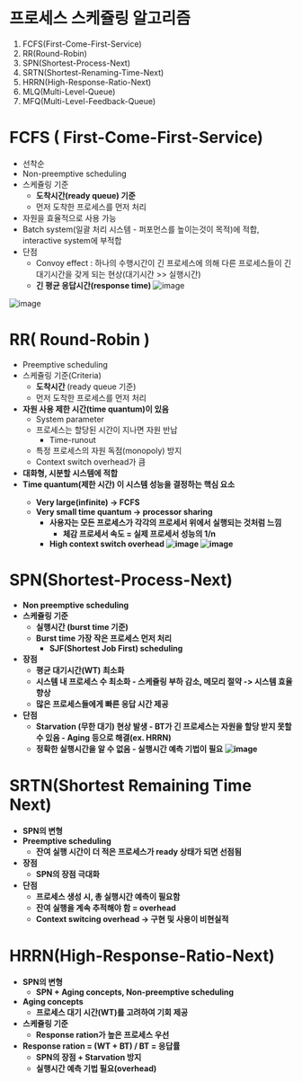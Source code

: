 <h1> 프로세스 스케쥴링 알고리즘</h1>

1. FCFS(First-Come-First-Service)
2. RR(Round-Robin)
3. SPN(Shortest-Process-Next)
4. SRTN(Shortest-Renaming-Time-Next)
5. HRRN(High-Response-Ratio-Next)
6. MLQ(Multi-Level-Queue)
7. MFQ(Multi-Level-Feedback-Queue)

<h1> FCFS ( First-Come-First-Service) </h1>

- 선착순
- Non-preemptive scheduling
- 스케쥴링 기준
    - <b> 도착시간(ready queue) 기준 </b>
    - 먼저 도착한 프로세스를 먼저 처리
- 자원을 효율적으로 사용 가능
- Batch system(일괄 처리 시스템 - 퍼포먼스를 높이는것이 목적)에 적합, interactive system에 부적합
- 단점
    - Convoy effect : 하나의 수행시간이 긴 프로세스에 의해 다른 프로세스들이 긴 대기시간을 갖게 되는 현상(대기시간 >>  실행시간)
    - <b> 긴 평균 응답시간(response time) </b>
![image](https://github.com/youbeen2798/Deep-CS-study_for_interview/assets/62228401/b0fc35f7-e54f-4667-8a85-829049f9ff3e)

![image](https://github.com/youbeen2798/Deep-CS-study_for_interview/assets/62228401/b0d0e9d7-7b4b-42c0-b51d-51ab47c9c18d)

<h1> RR( Round-Robin ) </h1>

- Preemptive scheduling
- 스케쥴링 기준(Criteria)
  - <b> 도착시간 </b> (ready queue 기준)
  - 먼저 도착한 프로세스를 먼저 처리
- <b> 자원 사용 제한 시간(time quantum)이 있음 </b>
  - System parameter
  - 프로세스는 할당된 시간이 지나면 자원 반납
      - Time-runout
  - 특정 프로세스의 자원 독점(monopoly) 방지
  - Context switch overhead가 큼
- <b> 대화형, 시분할 시스템에 적합 </b>
- <b> Time quantum(제한 시간) 이 시스템 성능을 결정하는 핵심 요소
  - Very large(infinite) -> FCFS
  - Very small time quantum -> processor sharing
    - 사용자는 모든 프로세스가 각각의 프로세서 위에서 실행되는 것처럼 느낌
        - 체감 프로세서 속도 = 실제 프로세서 성능의 1/n
    - High context switch overhead
![image](https://github.com/youbeen2798/Deep-CS-study_for_interview/assets/62228401/145a0a3c-99ad-4620-a9cb-54fbbaeed159)
![image](https://github.com/youbeen2798/Deep-CS-study_for_interview/assets/62228401/9bc201ed-43e3-40cb-a71e-569e2ced8b28)

<h1> SPN(Shortest-Process-Next) </h1>

- Non preemptive scheduling
- 스케쥴링 기준
    - <b> 실행시간 </b> (burst time 기준)
    - Burst time 가장 작은 프로세스 먼저 처리
      - SJF(Shortest Job First) scheduling
- 장점
    - 평균 대기시간(WT) 최소화
    - 시스템 내 프로세스 수 최소화
          - 스케쥴링 부하 감소, 메모리 절약 -> 시스템 효율 향상
    - 많은 프로세스들에게 빠른 응답 시간 제공
- 단점
    - <b> Starvation </b> (무한 대기) 현상 발생
          - BT가 긴 프로세스는 자원을 할당 받지 못할 수 있음
              - Aging 등으로 해결(ex. HRRN)
    - 정확한 실행시간을 알 수 없음
          - 실행시간 예측 기법이 필요
![image](https://github.com/youbeen2798/Deep-CS-study_for_interview/assets/62228401/00ede0e5-e1da-43c5-9617-604c3e0e6cf1)

<h1> SRTN(Shortest Remaining Time Next) </h1>

- SPN의 변형
- Preemptive scheduling
  - 잔여 실행 시간이 더 적은 프로세스가 ready 상태가 되면 선점됨
- 장점
  - SPN의 장점 극대화
- 단점
  - 프로세스 생성 시, 총 실행시간 예측이 필요함
  - 잔여 실행을 계속 추적해야 함 = overhead
  - Context switcing overhead
  -> 구현 및 사용이 비현실적

<h1> HRRN(High-Response-Ratio-Next) </h1>

- SPN의 변형
  - SPN + Aging concepts, Non-preemptive scheduling
- Aging concepts
  - 프로세스 대기 시간(WT)를 고려하여 기회 제공
- 스케쥴링 기준
  - Response ration가 높은 프로세스 우선
- Response ration = (WT + BT) / BT = 응답률
  - SPN의 장점 + Starvation 방지
  - 실행시간 예측 기법 필요(overhead)
